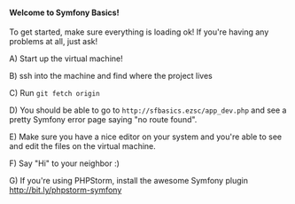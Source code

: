 #### Welcome to Symfony Basics!

To get started, make sure everything is loading ok! If you're having
any problems at all, just ask!

A) Start up the virtual machine!

B) ssh into the machine and find where the project lives

C) Run `git fetch origin`

D) You should be able to go to
`http://sfbasics.ezsc/app_dev.php` and see a pretty
Symfony error page saying "no route found".

E) Make sure you have a nice editor on your system and you're
able to see and edit the files on the virtual machine.

F) Say "Hi" to your neighbor :)

G) If you're using PHPStorm, install the awesome Symfony plugin
http://bit.ly/phpstorm-symfony
